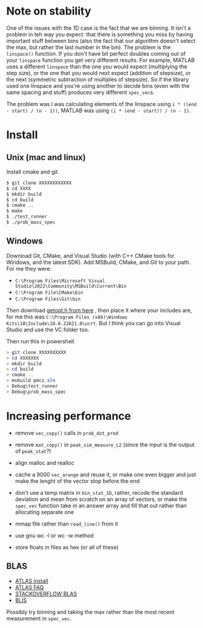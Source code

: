 # Note on stability

One of the issues with the 1D case is the fact that we are
binning. It isn't a problem in teh way you expect: that there is
something you miss by having important stuff between bins (also
the fact that our algorithm doesn't select the max, but rather
the last number in the bin). The problem is the `linspace()`
function. If you don't have bit perfect doubles coming out of
your `linspace` function you get very different results. For
example, MATLAB uses a different `linspace` than the one you
would expect (multiplying the step size), or the one that you
would next expect (addition of stepsize), or the next (symmetric
subtraction of multiples of stepsize). So if the library used one
linspace and you're using another to decide bins (even with the
same spacing and stuff) produces very different `spec_vec`s.

The problem was I was calculating elements of the linspace using
`i * ((end - start) / (n - 1))`, MATLAB was using 
`(i * (end - start)) / (n - 1)`.

# Install

## Unix (mac and linux)

Install cmake and git.

```bash
$ git clone XXXXXXXXXXXX
$ cd XXXX
$ mkdir build
$ cd build
$ cmake ..
$ make
$ ./test_runner
$ ./prob_mass_spec
```

## Windows

Download Git, CMake, and Visual Studio (with C++ CMake tools for Windows,
and the latest SDK). Add MSBuild, CMake, and Git to your path.
For me they were:

* `C:\Program Files\Microsoft Visual Studio\2022\Community\MSBuild\Current\Bin`
* `C:\Program File\CMake\bin`
* `C:\Program Files\Git\bin`

Then download [getopt.h from here](https://raw.githubusercontent.com/skandhurkat/Getopt-for-Visual-Studio/master/getopt.h)
, then place it where your includes are, for me this was
`C:\Program Files (x86)\Windows Kits\10\Include\10.0.22621.0\ucrt`. 
But I think you can go into Visual Studio and use the VC folder
too.

Then run this in powershell

```powershell
> git clone XXXXXXXXXX
> cd XXXXXXX
> mkdir build
> cd build
> cmake ..
> msbuild pmcs.sln
> Debug\test_runner
> Debug\prob_mass_spec
```

# Increasing performance

* remove `vec_copy()` calls in `prob_dot_prod`
* remove `mat_copy()` in `peak_sim_measure_L2` (since the input
  is the output of `peak_stat`?)
* align malloc and realloc
* cache a 9000 `vec_arange` and reuse it, or make one even bigger
  and just make the lenght of the vector stop before the end
* don't use a temp matrix in `bin_stat_1D`, rather, recode the
  standard deviation and mean from scratch on an array of
  vectors, or make the `spec_vec` function take in an answer
  array and fill that out rather than allocating separate one

* mmap file rather than `read_line()` from it
* use gnu wc -l or wc -w method
* store floats in files as hex (or all of these)

## BLAS

* [ATLAS install](http://math-atlas.sourceforge.net/atlas_install/)
* [ATLAS FAQ](http://math-atlas.sourceforge.net/faq.html)
* [STACKOVERFLOW BLAS](https://stackoverflow.com/questions/1303182/how-does-blas-get-such-extreme-performance)
* [BLIS](https://www.cs.utexas.edu/users/flame/pubs/blis1_toms_rev3.pdf)

Possibly try binning and taking the max rather than the most
recent measurement in `spec_vec`.


